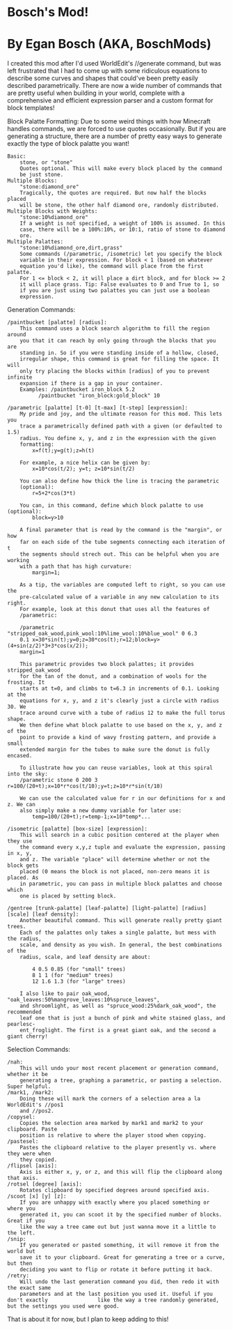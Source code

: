 # Bosch's Mod!
# By Egan Bosch (AKA, BoschMods)

I created this mod after I'd used WorldEdit's //generate command, but was left
frustrated that I had to come up with some ridiculous equations to describe some
curves and shapes that could've been pretty easily described parametrically. There
are now a wide number of commands that are pretty useful when building in your 
world, complete with a comprehensive and efficient expression parser and a custom
format for block templates!



Block Palatte Formatting:
Due to some weird things with how Minecraft handles commands, we are forced to use
quotes occasionally. But if you are generating a structure, there are a number of
pretty easy ways to generate exactly the type of block palatte you want!

	Basic: 
		stone, or "stone"
		Quotes optional. This will make every block placed by the command 
		be just stone.
	Multiple Blocks:
		"stone:diamond_ore"
		Tragically, the quotes are required. But now half the blocks placed
		will be stone, the other half diamond ore, randomly distributed.
	Multiple Blocks with Weights:
		"stone:10%diamond_ore"
		If a weight is not specified, a weight of 100% is assumed. In this
		case, there will be a 100%:10%, or 10:1, ratio of stone to diamond
		ore.
	Multiple Palattes:
		"stone:10%diamond_ore,dirt,grass"
		Some commands (/parametric, /isometric) let you specify the block
		variable in their expression. For block < 1 (based on whatever
		equation you'd like), the command will place from the first palatte.
		For 1 <= block < 2, it will place a dirt block, and for block >= 2
		it will place grass. Tip: False evaluates to 0 and True to 1, so
		if you are just using two palattes you can just use a boolean
		expression.



Generation Commands:

	/paintbucket [palatte] [radius]:
		This command uses a block search algorithm to fill the region around
		you that it can reach by only going through the blocks that you are
		standing in. So if you were standing inside of a hollow, closed,
		irregular shape, this command is great for filling the space. It will
		only try placing the blocks within [radius] of you to prevent infinite
		expansion if there is a gap in your container.
		Examples: /paintbucket iron_block 5.2
			  /paintbucket "iron_block:gold_block" 10
	
	/parametric [palatte] [t-0] [t-max] [t-step] [expression]:
		My pride and joy, and the ultimate reason for this mod. This lets you
		trace a parametrically defined path with a given (or defaulted to 1.5)
		radius. You define x, y, and z in the expression with the given
		formatting:
			x=f(t);y=g(t);z=h(t)

		For example, a nice helix can be given by:
			x=10*cos(t/2); y=t; z=10*sin(t/2)

		You can also define how thick the line is tracing the parametric 
		(optional):
			r=5+2*cos(3*t)

		You can, in this command, define which block palatte to use (optional):
			block=y>10

		A final parameter that is read by the command is the "margin", or how
		far on each side of the tube segments connecting each iteration of t
		the segments should strech out. This can be helpful when you are working
		with a path that has high curvature:
			margin=1;

		As a tip, the variables are computed left to right, so you can use the
		pre-calculated value of a variable in any new calculation to its right.
		For example, look at this donut that uses all the features of
		/parametric:

		/parametric "stripped_oak_wood,pink_wool:10%lime_wool:10%blue_wool" 0 6.3 
		0.1 x=30*sin(t);y=0;z=30*cos(t);r=12;block=y>(4+sin(z/2)*3+3*cos(x/2));
		margin=1

		This parametric provides two block palattes; it provides stripped_oak_wood
		for the tan of the donut, and a combination of wools for the frosting. It
		starts at t=0, and climbs to t=6.3 in increments of 0.1. Looking at the
		equations for x, y, and z it's clearly just a circle with radius 30. We
		trace around curve with a tube of radius 12 to make the full torus shape.
		We then define what block palatte to use based on the x, y, and z of the
		point to provide a kind of wavy frosting pattern, and provide a small 
		extended margin for the tubes to make sure the donut is fully encased.

		To illustrate how you can reuse variables, look at this spiral into the sky:
		/parametric stone 0 200 3 r=100/(20+t);x=10*r*cos(t/10);y=t;z=10*r*sin(t/10)

		We can use the calculated value for r in our definitions for x and z. We can
		also simply make a new dummy variable for later use:
			temp=100/(20+t);r=temp-1;x=10*temp*...

	/isometric [palatte] [box-size] [expression]:
		This will search in a cubic position centered at the player when they use 
		the command every x,y,z tuple and evaluate the expression, passing in x, y, 
		and z. The variable "place" will determine whether or not the block gets 
		placed (0 means the block is not placed, non-zero means it is placed. As 
		in parametric, you can pass in multiple block palattes and choose which 
		one is placed by setting block.

	/gentree [trunk-palatte] [leaf-palatte] [light-palatte] [radius] [scale] [leaf density]:
		Another beautiful command. This will generate really pretty giant trees.
		Each of the palattes only takes a single palatte, but mess with the radius,
		scale, and density as you wish. In general, the best combinations of the 
		radius, scale, and leaf density are about:

			4 0.5 0.85 (for "small" trees)
			8 1 1 (for "medium" trees)
			12 1.6 1.3 (for "large" trees)
		
		I also like to pair oak_wood, "oak_leaves:50%mangrove_leaves:10%spruce_leaves",
		and shroomlight, as well as "spruce_wood:25%dark_oak_wood", the recommended
		leaf one that is just a bunch of pink and white stained glass, and pearlesc-
		ent_froglight. The first is a great giant oak, and the second a giant cherry!



Selection Commands:

	/nah:
		This will undo your most recent placement or generation command, whether it be
		generating a tree, graphing a parametric, or pasting a selection. Super helpful.
	/mark1, /mark2:
		Doing these will mark the corners of a selection area a la WorldEdit's //pos1
		and //pos2.
	/copysel:
		Copies the selection area marked by mark1 and mark2 to your clipboard. Paste
		position is relative to where the player stood when copying.
	/pastesel:
		Pastes the clipboard relative to the player presently vs. where they were when
		they copied.
	/flipsel [axis]:
		Axis is either x, y, or z, and this will flip the clipboard along that axis.
	/rotsel [degree] [axis]:
		Rotates clipboard by specified degrees around specified axis.
	/scoot [x] [y] [z]:
		If you are unhappy with exactly where you placed something or where you
		generated it, you can scoot it by the specified number of blocks. Great if you
		like the way a tree came out but just wanna move it a little to the left.
	/snip:
		If you generated or pasted something, it will remove it from the world but
		save it to your clipboard. Great for generating a tree or a curve, but then
		deciding you want to flip or rotate it before putting it back.
	/retry:
		Will undo the last generation command you did, then redo it with the exact same
		parameters and at the last position you used it. Useful if you don't exactly 				like the way a tree randomly generated, but the settings you used were good.

That is about it for now, but I plan to keep adding to this!
